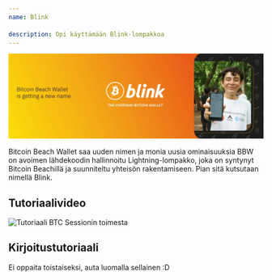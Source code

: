 ```yaml
---
name: Blink

description: Opi käyttämään Blink-lompakkoa
---
```


![kansi](assets/cover.webp)

Bitcoin Beach Wallet saa uuden nimen ja monia uusia ominaisuuksia
BBW on avoimen lähdekoodin hallinnoitu Lightning-lompakko, joka on syntynyt Bitcoin Beachillä ja suunniteltu yhteisön rakentamiseen. Pian sitä kutsutaan nimellä Blink.

## Tutoriaalivideo

![Tutoriaali BTC Sessionin toimesta](https://youtu.be/q3QwxCd1EZE)

## Kirjoitustutoriaali

Ei oppaita toistaiseksi, auta luomalla sellainen :D